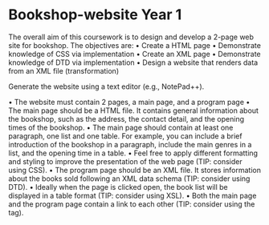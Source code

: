 # Bookshop-website Year 1
The overall aim of this coursework is to design and develop a 2-page web site for bookshop.  The objectives are:
•	Create a HTML page
•	Demonstrate knowledge of CSS via implementation
•	Create an XML page
•	Demonstrate knowledge of DTD via implementation
•	Design a website that renders data from an XML file (transformation)


Generate the website using a text editor (e.g., NotePad++).

•	The website must contain 2 pages, a main page, and a program page
•	The main page should be a HTML file. It contains general information about the bookshop, such as the address, the contact detail, and the opening times of the bookshop.
•	The main page should contain at least one paragraph, one list and one table. For example, you can include a brief introduction of the bookshop in a paragraph, include the main genres in a list, and the opening time in a table.
•	Feel free to apply different formatting and styling to improve the presentation of the web page (TIP: consider using CSS).
•	The program page should be an XML file. It stores information about the books sold following an XML data schema (TIP: consider using DTD).
•	Ideally when the page is clicked open, the book list will be displayed in a table format (TIP: consider using XSL).
•	Both the main page and the program page contain a link to each other (TIP: consider using the <a> tag).
